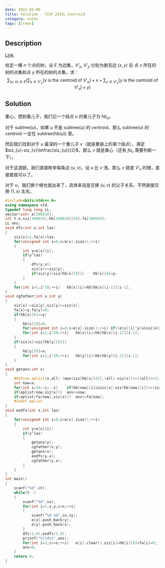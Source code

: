 ```yaml
---
date: 2021-03-09
title: Solution -「CSP 2019」Centroid
category: notes
tags: [trees]
---
```


## Description

[Link](https://www.luogu.com.cn/problem/P5666).

给定一棵 $n$ 个点的树，设 $E$ 为边集，$V'_x,\ V'_y$ 分别为删去边  $(x,y)$ 后 点  $x$ 所在的树的点集和点  $y$ 所在的树的点集，求：
$$
\sum_{(u,v)\in E}(\sum_{x\in V'_{u}}[x\text{ is the centroid of }V'_{u}]\times x+\sum_{y\in V'_{v}}[y\text{ is the centroid of }V'_{v}]\times y)
$$

## Solution

重心，想到重儿子，我们记一个结点 $u$ 的重儿子为 $hb_{u}$。

对于 $\text{subtree}(u)$，如果 $u$ 不是 $\text{subtree}(u)$ 的 centroid，那么 $\text{subtree}(u)$ 的 centroid 一定在 $\text{subtree}(hb(u))$ 里。

然后我们找到对于 $u$ 最深的一个重儿子 $v$（就是重链上的某个结点），满足 $siz_{u}-siz_{v}\le\frac{siz_{u}}{2}$，那么 $v$ 就是重心（还有 $fa_{v}$ 需要判断一下）。

对于这道题，我们直接枚举每条边 $(u,v)$，设 $u$ 比 $v$ 浅，那么 $v$ 就是 $V'_{v}$ 的根，直接套就可以了。

对于 $u$，我们换个根也就出来了，具体来说是交换 $(u,v)$ 的父子关系，不然直接交换 $(1,x)$ 太劣。

```cpp
#include<bits/stdc++.h>
using namespace std;
typedef long long LL;
vector<int> e[300010];
int t,n,siz[300010],hb[300010][20],fa[300010];
LL ans;
void dfs(int x,int las)
{
	siz[x]=1,fa[x]=las;
	for(unsigned int i=0;i<e[x].size();++i)
	{
		int y=e[x][i];
		if(y^las)
		{
			dfs(y,x);
			siz[x]+=siz[y];
			if(siz[y]>siz[hb[x][0]])	hb[x][0]=y;
		}
	}
	for(int i=1;i^20;++i)	hb[x][i]=hb[hb[x][i-1]][i-1];
}
void cgfather(int x,int y)
{
	siz[x]-=siz[y],siz[y]+=siz[x];
	fa[x]=y,fa[y]=0;
	if(hb[x][0]==y)
	{
		hb[x][0]=0;
		for(unsigned int i=0;i<e[x].size();++i)	if((e[x][i]^y)&&siz[e[x][i]]>siz[hb[x][0]])	hb[x][0]=e[x][i];
		for(int i=1;i^20;++i)	hb[x][i]=hb[hb[x][i-1]][i-1];
	}
	if(siz[x]>siz[hb[y][0]])
	{
		hb[y][0]=x;
		for(int i=1;i^20;++i)	hb[y][i]=hb[hb[y][i-1]][i-1];
	}
}
void getans(int x)
{
	#define eplist(x,all) (max(siz[hb[x][0]],(all)-siz[x])<=((all)>>1))
	int now=x;
	for(int i=19;~i;--i)	if(hb[now][i]&&siz[x]-siz[hb[now][i]]<=(siz[x]>>1))	now=hb[now][i];
	if(eplist(now,siz[x]))	ans+=now;
	if(eplist(fa[now],siz[x]))	ans+=fa[now];
	#undef eplist
}
void exdfs(int x,int las)
{
	for(unsigned int i=0;i<e[x].size();++i)
	{
		int y=e[x][i];
		if(y^las)
		{
			getans(y);
			cgfather(x,y);
			getans(x);
			exdfs(y,x);
			cgfather(y,x);
		}
	}
}
int main()
{
	scanf("%d",&t);
	while(t--)
	{
		scanf("%d",&n);
		for(int i=1,x,y;i<n;++i)
		{
			scanf("%d %d",&x,&y);
			e[x].push_back(y);
			e[y].push_back(x);
		}
		dfs(1,0),exdfs(1,0);
		printf("%lld\n",ans);
		for(int i=1;i<=n;++i)	e[i].clear(),siz[i]=hb[i][0]=fa[i]=0;
		ans=0;
	}
	return 0;
}
```
    